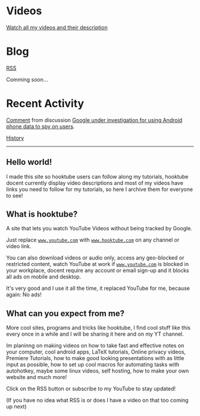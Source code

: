 # Videos

[Watch all my videos and their description](https://jet-so.github.io/docs/videohub.html)

# Blog

[RSS](https://www.reddit.com/r/jet_so/.rss)

Comming soon...

# Recent Activity

<div class="reddit-embed" data-embed-media="www.redditmedia.com" data-embed-parent="true" data-embed-live="false" data-embed-uuid="76936860-d991-4b92-9bcc-6ee879d01d6f" data-embed-created="2018-05-14T13:52:00.275Z"><a href="https://www.reddit.com/r/worldnews/comments/8jb3d1/google_under_investigation_for_using_android/dyyhzae/">Comment</a> from discussion <a href="https://www.reddit.com/r/worldnews/comments/8jb3d1/google_under_investigation_for_using_android/">Google under investigation for using Android phone data to spy on users</a>.</div><script async src="https://www.redditstatic.com/comment-embed.js"></script>

[History](https://jet-so.github.io/docs/RecentActivity.html)

---

## Hello world!

I made this site so hooktube users can follow along my tutorials, hooktube docent currently display video descriptions and most of my videos have links you need to follow for my tutorials, so here I archive them for everyone to see!

## What is hooktube?

A site that lets you watch YouTube Videos without being tracked by Google.

Just replace <code>www.youtube.com</code> with <code>www.hooktube.com</code> on any channel or video link.

You can also download videos or audio only, access any geo-blocked or restricted content, watch YouTube at work if <code>www.youtube.com</code> is blocked in your workplace, docent require any account or email sign-up and it blocks all ads on mobile and desktop. 

It's very good and I use it all the time, it replaced YouTube for me, because again: No ads!

## What can you expect from me?

More cool sites, programs and tricks like hooktube, I find cool stuff like this every once in a while and I will be sharing it here and on my YT channel.

Im planinng on making videos on how to take fast and effective notes on your computer, cool android apps, LaTeX tutorials, Online privacy videos, Premiere Tutorials, how to make good looking presentations with as little input as possible, how to set up cool macros for automating tasks with autohotkey, maybe some linux videos, self hosting, how to make your own website and much more!

Click on the RSS button or subscribe to my YouTube to stay updated!

(If you have no idea what RSS is or does I have a video on that too coming up next)
